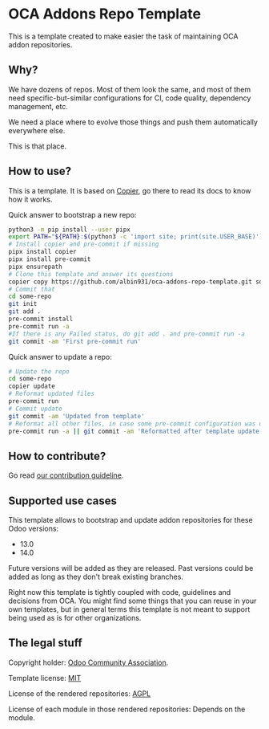 # OCA Addons Repo Template

This is a template created to make easier the task of maintaining OCA addon
repositories.

## Why?

We have dozens of repos. Most of them look the same, and most of them need
specific-but-similar configurations for CI, code quality, dependency management, etc.

We need a place where to evolve those things and push them automatically everywhere
else.

This is that place.

## How to use?

This is a template. It is based on [Copier](https://github.com/pykong/copier), go there
to read its docs to know how it works.

Quick answer to bootstrap a new repo:

```bash
python3 -m pip install --user pipx
export PATH="${PATH}:$(python3 -c 'import site; print(site.USER_BASE)')/bin"
# Install copier and pre-commit if missing
pipx install copier
pipx install pre-commit
pipx ensurepath
# Clone this template and answer its questions
copier copy https://github.com/albin931/oca-addons-repo-template.git some-repo
# Commit that
cd some-repo
git init
git add .
pre-commit install
pre-commit run -a
#If there is any Failed status, do git add . and pre-commit run -a
git commit -am 'First pre-commit run'
```

Quick answer to update a repo:

```bash
# Update the repo
cd some-repo
copier update
# Reformat updated files
pre-commit run
# Commit update
git commit -am 'Updated from template'
# Reformat all other files, in case some pre-commit configuration was updated
pre-commit run -a || git commit -am 'Reformatted after template update'
```

## How to contribute?

Go read [our contribution guideline](CONTRIBUTING.md).

## Supported use cases

This template allows to bootstrap and update addon repositories for these Odoo versions:

- 13.0
- 14.0

Future versions will be added as they are released. Past versions could be added as long
as they don't break existing branches.

Right now this template is tightly coupled with code, guidelines and decisions from OCA.
You might find some things that you can reuse in your own templates, but in general
terms this template is not meant to support being used as is for other organizations.

## The legal stuff

Copyright holder: [Odoo Community Association](https://odoo-community.org/).

Template license: [MIT](LICENSE)

License of the rendered repositories: [AGPL](LICENSE.jinja)

License of each module in those rendered repositories: Depends on the module.
